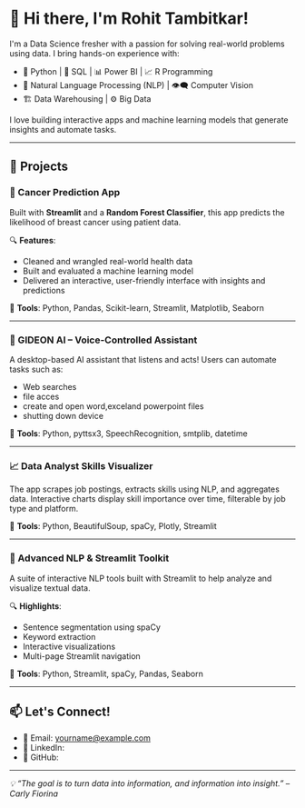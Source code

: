 # 👋 Hi there, I'm Rohit Tambitkar!

I'm a Data Science fresher with a passion for solving real-world problems using data. I bring hands-on experience with:

- 🐍 Python | 🐘 SQL | 📊 Power BI | 📈 R Programming  
- 🧠 Natural Language Processing (NLP) | 👁️‍🗨️ Computer Vision  
- 🏗️ Data Warehousing | ⚙️ Big Data  

I love building interactive apps and machine learning models that generate insights and automate tasks.

---

## 🚀 Projects

### 🧬 Cancer Prediction App
Built with **Streamlit** and a **Random Forest Classifier**, this app predicts the likelihood of breast cancer using patient data.

🔍 **Features**:
- Cleaned and wrangled real-world health data
- Built and evaluated a machine learning model
- Delivered an interactive, user-friendly interface with insights and predictions

📌 **Tools**: Python, Pandas, Scikit-learn, Streamlit, Matplotlib, Seaborn

---

### 🤖 GIDEON AI – Voice-Controlled Assistant
A desktop-based AI assistant that listens and acts! Users can automate tasks such as:

- Web searches
- file acces
- create and open word,exceland powerpoint files
- shutting down device  

📌 **Tools**: Python, pyttsx3, SpeechRecognition, smtplib, datetime

---

### 📈 Data Analyst Skills Visualizer  


 The app scrapes job postings, extracts skills using NLP, and aggregates data. Interactive charts display skill importance over time, filterable by job type and platform.

📌 **Tools**: Python, BeautifulSoup, spaCy, Plotly, Streamlit

---

### 🧠 Advanced NLP & Streamlit Toolkit  


A suite of interactive NLP tools built with Streamlit to help analyze and visualize textual data.

🔍 **Highlights**:
- Sentence segmentation using spaCy
- Keyword extraction
- Interactive visualizations
- Multi-page Streamlit navigation

📌 **Tools**: Python, Streamlit, spaCy, Pandas, Seaborn

---

## 📫 Let's Connect!

- 📧 Email: yourname@example.com  
- 💼 LinkedIn: 
- 🧰 GitHub: 

---

_💡 “The goal is to turn data into information, and information into insight.” – Carly Fiorina_

